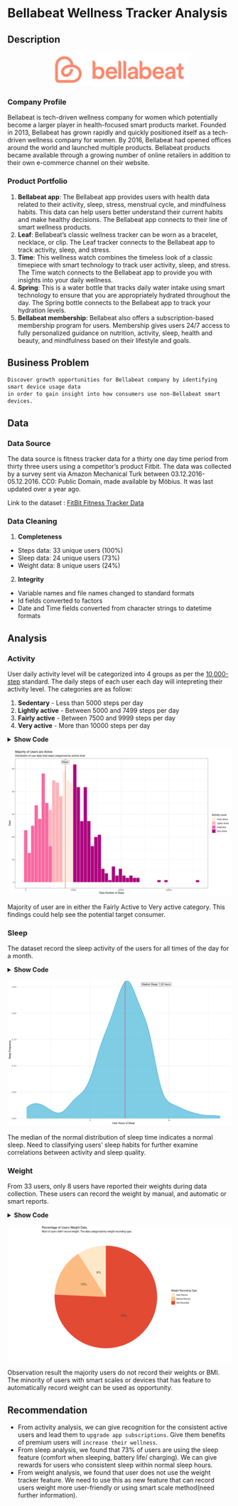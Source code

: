 # Bellabeat Wellness Tracker Analysis

## Description

<p align="center">
  <img src="./img/bellabeat-logo.png" alt="Bellabeat Logo">
</p>

### Company Profile 

Bellabeat is tech-driven wellness company for women which potentially become a larger player in health-focused smart products market. 
Founded in 2013, Bellabeat has grown rapidly and quickly positioned itself as a tech-driven wellness company for women. 
By 2016, Bellabeat had opened offices around the world and launched multiple products. 
Bellabeat products became available through a growing number of online retailers in addition to their own e-commerce channel on their website.

### Product Portfolio

1. **Bellabeat app**: The Bellabeat app provides users with health data related to their activity, sleep, stress, menstrual cycle, and mindfulness habits. 
	This data can help users better understand their current habits and make healthy decisions. 
	The Bellabeat app connects to their line of smart wellness products.
2. **Leaf**: Bellabeat’s classic wellness tracker can be worn as a bracelet, necklace, or clip. The Leaf tracker connects to the Bellabeat app to track activity, sleep, and stress.
3. **Time**: This wellness watch combines the timeless look of a classic timepiece with smart technology to track user activity, sleep, and stress.
	The Time watch connects to the Bellabeat app to provide you with insights into your daily wellness.
4. **Spring**: This is a water bottle that tracks daily water intake using smart technology to ensure that you are appropriately hydrated throughout the day. 
	The Spring bottle connects to the Bellabeat app to track your hydration levels.
5. **Bellabeat membership**: Bellabeat also offers a subscription-based membership program for users. Membership gives users 24/7 access to fully 
	personalized guidance on nutrition, activity, sleep, health and beauty, and mindfulness based on their lifestyle and goals.


## Business Problem

```
Discover growth opportunities for Bellabeat company by identifying smart device usage data 
in order to gain insight into how consumers use non-Bellabeat smart devices.
```

## Data

### Data Source

The data source is fitness tracker data for a thirty one day time period from thirty three users using a competitor’s product Fitbit. The data was collected by a survey sent via Amazon Mechanical Turk between 03.12.2016-05.12.2016. CC0: Public Domain, made available by Möbius. It was last updated over a year ago.

Link to the dataset : [FitBit Fitness Tracker Data](https://www.kaggle.com/datasets/arashnic/fitbit)

### Data Cleaning

1. **Completeness**

* Steps data: 33 unique users (100%)
* Sleep data: 24 unique users (73%)
* Weight data: 8 unique users (24%)

2. **Integrity**

- Variable names and file names changed to standard formats
- Id fields converted to factors
- Date and Time fields converted from character strings to datetime formats


## Analysis

### Activity

User daily activity level will be categorized into 4 groups as per the [10,000-step](https://www.10000steps.org.au/articles/counting-steps/#:~:text=Low%20active%20is%205%2C000%20to,active%20is%20more%20than%2012%2C500) standard. The daily steps of each user each day will intepreting their activity level. 
The categories are as follow:
1. **Sedentary** - Less than 5000 steps per day
2. **Lightly active** - Between 5000 and 7499 steps per day
3. **Fairly active** - Between 7500 and 9999 steps per day
4. **Very active** - More than 10000 steps per day

<details><summary><b>Show Code</b></summary>

```R
ggplot(trimmed_activity, aes(x = total_steps, fill = activity_level)) +
  geom_histogram(bins= 50, position = "identity", colour="white") +
  geom_vline(xintercept = Mean.TotalSteps, color = "red")+
  theme_bw()+
  labs(x = "Daily Number of Steps", y = "Total",
       title = "Majority of Users are Active",
       subtitle = "Distribution of user daily total steps categorized by activity level")+
  guides(fill = guide_legend(title = "Activity Level"),
         colour = guide_legend(title = "Activity Level"))+
  annotate(x = Mean.TotalSteps, y =+Inf, label = "Mean", vjust = 1.5, geom = "label")+
  scale_fill_brewer(palette = "RdPu")
```
</details>

<p align="center">
  <img src="./img/activity_chart.png" alt="Activity Chart">
</p>

Majority of user are in either the Fairly Active to Very active category. This findings could help see the potential target consumer.

### Sleep

The dataset record the sleep activity of the users for all times of the day for a month.

<details><summary><b>Show Code</b></summary>

```R
ggplot(cleaned_daily_sleep, aes(x = total_minutes_asleep / 60)) +
	geom_density(alpha = .5, fill = "#0099CC", color = "#0099CC") +
	geom_vline(
	aes(xintercept = Median.Sleep),
		color = "red",
		size = 0.5) +
	theme_bw() +
	annotate(x = 9.2, y =+Inf, label = paste0 ("Median Sleep: ", round(Median.Sleep, 2), " hours"), vjust = 1.5, geom = "label")+
	scale_y_continuous(expand = c(0, 0)) +
	theme(panel.border = element_blank(), panel.grid.minor.y = element_blank()) +
	labs(x = "User Hours of Sleep", y = "Sleep Frequency", fill = NULL)
```
</details>

<p align="center">
  <img src="./img/sleep_chart.png" alt="Sleep Chart">
</p>

The median of the normal distribution of sleep time indicates a normal sleep. Need to classifying users’ sleep habits for further examine correlations between activity and sleep quality.

### Weight

From 33 users, only 8 users have reported their weights during data collection. These users can record the weight by manual, and automatic or smart reports.

<details><summary><b>Show Code</b></summary>

```R
ggplot(weight_recording_type, aes(x = "", y = count, fill=is_manual_report)) +
  geom_col() +
  geom_text(aes(label = paste0(round(count/.33,0), '%')), color = c("#36454F", "#36454F", "#36454F"),
            position = position_stack(vjust = 0.5), size = 5,
            show.legend = FALSE) +
  guides(fill = guide_legend(title = "Weight Recording Type")) +
  scale_fill_brewer(palette = "OrRd") +
  coord_polar(theta = "y") +
  theme_void()+
  labs(title = "Percentage of Users Weight Data",
       subtitle = "Most of users didn't record weight. The data categorized by weight recording type.")
```
</details>

<p align="center">
  <img src="./img/weight_chart.png" alt="Weight Chart">
</p>

Observation result the majority users do not record their weights or BMI. The minority of users with smart scales or devices that has feature to automatically record weight can be used as opportunity.

## Recommendation

* From activity analysis, we can give recognition for the consistent active users and lead them to `upgrade app subscriptions`. Give them benefits of premium users will `increase their wellness`.
* From sleep analysis, we found that 73% of users are using the sleep feature (comfort when sleeping, battery life/ charging). We can give rewards for users who consistent sleep within normal sleep hours.
* From weight analysis, we found that user does not use the weight tracker feature. We need to use this as new feature that can record users weight more user-friendly or using smart scale method(need further information).



